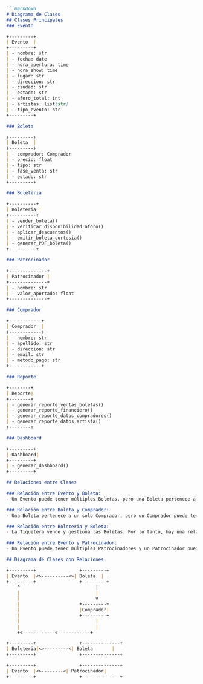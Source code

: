 ```markdown
```markdown
# Diagrama de Clases
## Clases Principales
### Evento

+---------+
| Evento  |
+---------+
| - nombre: str
| - fecha: date
| - hora_apertura: time
| - hora_show: time
| - lugar: str
| - direccion: str
| - ciudad: str
| - estado: str
| - aforo_total: int
| - artistas: list[str]
| - tipo_evento: str
+---------+

### Boleta

+---------+
| Boleta  |
+---------+
| - comprador: Comprador
| - precio: float
| - tipo: str
| - fase_venta: str
| - estado: str
+---------+

### Boleteria

+----------+
| Boleteria |
+----------+
| - vender_boleta()
| - verificar_disponibilidad_aforo()
| - aplicar_descuentos()
| - emitir_boleta_cortesia()
| - generar_PDF_boleta()
+----------+

### Patrocinador

+--------------+
| Patrocinador |
+--------------+
| - nombre: str
| - valor_aportado: float
+--------------+

### Comprador

+------------+
| Comprador  |
+------------+
| - nombre: str
| - apellido: str
| - direccion: str
| - email: str
| - metodo_pago: str
+------------+

### Reporte

+--------+
| Reporte|
+--------+
| - generar_reporte_ventas_boletas()
| - generar_reporte_financiero()
| - generar_reporte_datos_compradores()
| - generar_reporte_datos_artista()
+--------+

### Dashboard

+---------+
| Dashboard|
+---------+
| - generar_dashboard()
+---------+

## Relaciones entre Clases

### Relación entre Evento y Boleta:
- Un Evento puede tener múltiples Boletas, pero una Boleta pertenece a un solo Evento. Por lo tanto, hay una relación de "1 a muchos" entre Evento y Boleta.

### Relación entre Boleta y Comprador:
- Una Boleta pertenece a un solo Comprador, pero un Comprador puede tener múltiples Boletas. Por lo tanto, hay una relación de "muchos a 1" entre Boleta y Comprador.

### Relación entre Boleteria y Boleta:
- La Tiquetera vende y gestiona las Boletas. Por lo tanto, hay una relación de "1 a muchos" entre Tiquetera y Boleta.

### Relación entre Evento y Patrocinador:
- Un Evento puede tener múltiples Patrocinadores y un Patrocinador puede patrocinar múltiples Eventos. Por lo tanto, hay una relación de "muchos a muchos" entre Evento y Patrocinador.

## Diagrama de Clases con Relaciones

```
```markdown
+---------+                +---------+
| Evento  |<>----------<>| Boleta  |
+---------+                +---------+
    ^                            |
    |                            |
    |                            v
    |                      +---------+
    |                      |Comprador|
    |                      +---------+
    |                            |
    |                            |
    +<------------<------------+

```
```markdown
+---------+                +--------------+
| Boleteria|<>---------<| Boleta       |
+---------+                +--------------+

```
```markdown
+---------+                +--------------+
| Evento  |<>--------<| Patrocinador|
+---------+                +--------------+

```
